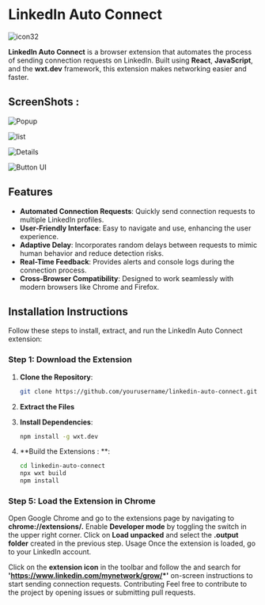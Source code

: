 # LinkedIn Auto Connect

![icon32](https://github.com/user-attachments/assets/a2944aa9-1281-4a5e-acd8-56249e4669ac)

**LinkedIn Auto Connect** is a browser extension that automates the process of sending connection requests on LinkedIn. Built using **React**, **JavaScript**, and the **wxt.dev** framework, this extension makes networking easier and faster.

## ScreenShots : 
![Popup](https://github.com/user-attachments/assets/0c47bbae-fd50-48e8-88f8-81b23ca3340a)

![list](https://github.com/user-attachments/assets/be46766c-94b2-48b6-84d0-2846d9a2a91d)

![Details](https://github.com/user-attachments/assets/8b8ecd88-f7cf-419b-bd89-3521eae3619e)

![Button UI](https://github.com/user-attachments/assets/3d3eb41e-b92f-4261-84c9-f42b67a6576d)


## Features

- **Automated Connection Requests**: Quickly send connection requests to multiple LinkedIn profiles.
- **User-Friendly Interface**: Easy to navigate and use, enhancing the user experience.
- **Adaptive Delay**: Incorporates random delays between requests to mimic human behavior and reduce detection risks.
- **Real-Time Feedback**: Provides alerts and console logs during the connection process.
- **Cross-Browser Compatibility**: Designed to work seamlessly with modern browsers like Chrome and Firefox.

## Installation Instructions

Follow these steps to install, extract, and run the LinkedIn Auto Connect extension:

### Step 1: Download the Extension

1. **Clone the Repository**:
   ```bash
   git clone https://github.com/yourusername/linkedin-auto-connect.git

2. **Extract the Files**
   
3. **Install Dependencies**:
   ```bash
   npm install -g wxt.dev

3. **Build the Extensions : **:
   ```bash
   cd linkedin-auto-connect
   npx wxt build
   npm install

### Step 5: Load the Extension in Chrome  
      
Open Google Chrome and go to the extensions page by navigating to **chrome://extensions/.**
Enable **Developer mode** by toggling the switch in the upper right corner.
Click on **Load unpacked** and select the **.output folder** created in the previous step.
Usage
Once the extension is loaded, go to your LinkedIn account.

Click on the **extension icon** in the toolbar and follow the
and search for **'https://www.linkedin.com/mynetwork/grow/*'** on-screen instructions to start sending connection requests.
Contributing
Feel free to contribute to the project by opening issues or submitting pull requests.

